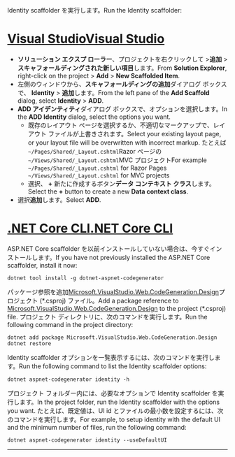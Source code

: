 <span data-ttu-id="4b9ff-101">Identity scaffolder を実行します。</span><span class="sxs-lookup"><span data-stu-id="4b9ff-101">Run the Identity scaffolder:</span></span>

# <a name="visual-studiotabvisual-studio"></a>[<span data-ttu-id="4b9ff-102">Visual Studio</span><span class="sxs-lookup"><span data-stu-id="4b9ff-102">Visual Studio</span></span>](#tab/visual-studio)

* <span data-ttu-id="4b9ff-103">**ソリューション エクスプ ローラー**、プロジェクトを右クリックして >**追加** > **スキャフォールディングされた新しい項目**します。</span><span class="sxs-lookup"><span data-stu-id="4b9ff-103">From **Solution Explorer**, right-click on the project > **Add** > **New Scaffolded Item**.</span></span>
* <span data-ttu-id="4b9ff-104">左側のウィンドウから、**スキャフォールディングの追加**ダイアログ ボックスで、 **Identity** > **追加**します。</span><span class="sxs-lookup"><span data-stu-id="4b9ff-104">From the left pane of the **Add Scaffold** dialog, select **Identity** > **ADD**.</span></span>
* <span data-ttu-id="4b9ff-105">**ADD アイデンティティ**ダイアログ ボックスで、オプションを選択します。</span><span class="sxs-lookup"><span data-stu-id="4b9ff-105">In the **ADD Identity** dialog, select the options you want.</span></span>
  * <span data-ttu-id="4b9ff-106">既存のレイアウト ページを選択するか、不適切なマークアップで、レイアウト ファイルが上書きされます。</span><span class="sxs-lookup"><span data-stu-id="4b9ff-106">Select your existing layout page, or your layout file will be overwritten with incorrect markup.</span></span> <span data-ttu-id="4b9ff-107">たとえば`~/Pages/Shared/_Layout.cshtml`Razor ページの`~/Views/Shared/_Layout.cshtml`MVC プロジェクト</span><span class="sxs-lookup"><span data-stu-id="4b9ff-107">For example `~/Pages/Shared/_Layout.cshtml` for Razor Pages `~/Views/Shared/_Layout.cshtml` for MVC projects</span></span>
  * <span data-ttu-id="4b9ff-108">選択、 **+** 新たに作成するボタン**データ コンテキスト クラス**します。</span><span class="sxs-lookup"><span data-stu-id="4b9ff-108">Select the **+** button to create a new **Data context class**.</span></span>
* <span data-ttu-id="4b9ff-109">選択**追加**します。</span><span class="sxs-lookup"><span data-stu-id="4b9ff-109">Select **ADD**.</span></span>

# <a name="net-core-clitabnetcore-cli"></a>[<span data-ttu-id="4b9ff-110">.NET Core CLI</span><span class="sxs-lookup"><span data-stu-id="4b9ff-110">.NET Core CLI</span></span>](#tab/netcore-cli)

<span data-ttu-id="4b9ff-111">ASP.NET Core scaffolder を以前インストールしていない場合は、今すぐインストールします。</span><span class="sxs-lookup"><span data-stu-id="4b9ff-111">If you have not previously installed the ASP.NET Core scaffolder, install it now:</span></span>

```cli
dotnet tool install -g dotnet-aspnet-codegenerator
```

<span data-ttu-id="4b9ff-112">パッケージ参照を追加[Microsoft.VisualStudio.Web.CodeGeneration.Design](https://www.nuget.org/packages/Microsoft.VisualStudio.Web.CodeGeneration.Design/)プロジェクト (\*.csproj) ファイル。</span><span class="sxs-lookup"><span data-stu-id="4b9ff-112">Add a package reference to [Microsoft.VisualStudio.Web.CodeGeneration.Design](https://www.nuget.org/packages/Microsoft.VisualStudio.Web.CodeGeneration.Design/) to the project (\*.csproj) file.</span></span> <span data-ttu-id="4b9ff-113">プロジェクト ディレクトリに、次のコマンドを実行します。</span><span class="sxs-lookup"><span data-stu-id="4b9ff-113">Run the following command in the project directory:</span></span>

```cli
dotnet add package Microsoft.VisualStudio.Web.CodeGeneration.Design
dotnet restore
```

<span data-ttu-id="4b9ff-114">Identity scaffolder オプションを一覧表示するには、次のコマンドを実行します。</span><span class="sxs-lookup"><span data-stu-id="4b9ff-114">Run the following command to list the Identity scaffolder options:</span></span>

```cli
dotnet aspnet-codegenerator identity -h
```

<span data-ttu-id="4b9ff-115">プロジェクト フォルダー内には、必要なオプションで Identity scaffolder を実行します。</span><span class="sxs-lookup"><span data-stu-id="4b9ff-115">In the project folder, run the Identity scaffolder with the options you want.</span></span> <span data-ttu-id="4b9ff-116">たとえば、既定値は、UI id とファイルの最小数を設定するには、次のコマンドを実行します。</span><span class="sxs-lookup"><span data-stu-id="4b9ff-116">For example, to setup identity with the default UI and the minimum number of files, run the following command:</span></span>

```cli
dotnet aspnet-codegenerator identity --useDefaultUI
```

-------------
